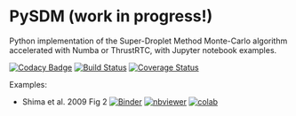 # PySDM (work in progress!)
Python implementation of the Super-Droplet Method Monte-Carlo algorithm accelerated with Numba or ThrustRTC, with Jupyter notebook examples.

[![Codacy Badge](https://api.codacy.com/project/badge/Grade/3b03af843d834f7eb142310d775adf98)](https://app.codacy.com/app/atmos-cloud-sim-uj/PySDM?utm_source=github.com&utm_medium=referral&utm_content=atmos-cloud-sim-uj/PySDM&utm_campaign=Badge_Grade_Dashboard)
[![Build Status](https://travis-ci.org/atmos-cloud-sim-uj/PySDM.svg?branch=master)](https://travis-ci.org/atmos-cloud-sim-uj/PySDM)
[![Coverage Status](https://img.shields.io/codecov/c/github/atmos-cloud-sim-uj/PySDM/master.svg)](https://codecov.io/github/atmos-cloud-sim-uj/PySDM?branch=master)

Examples:
- Shima et al. 2009 Fig 2 
  [![Binder](https://mybinder.org/badge_logo.svg)](https://mybinder.org/v2/gh/atmos-cloud-sim-uj/PySDM.git/master?filepath=examples%2FShima_et_al_2009_Fig_2.ipynb)
  [![nbviewer](https://camo.githubusercontent.com/bfeb5472ee3df9b7c63ea3b260dc0c679be90b97/68747470733a2f2f696d672e736869656c64732e696f2f62616467652f72656e6465722d6e627669657765722d6f72616e67652e7376673f636f6c6f72423d66333736323626636f6c6f72413d346434643464)](https://nbviewer.jupyter.org/github/atmos-cloud-sim-uj/PySDM/blob/master/examples/Shima_et_al_2009_Fig_2.ipynb)
  [![colab](https://camo.githubusercontent.com/9fce800b43501a0091079747a272e7f949f2eac9/68747470733a2f2f62616467656e2e6e65742f62616467652f4c61756e63682f6f6e253230476f6f676c65253230436f6c61622f626c75653f69636f6e3d7465726d696e616c)](https://colab.research.google.com/github/atmos-cloud-sim-uj/PySDM/blob/master/examples/Shima_et_al_2009_Fig_2.ipynb)
